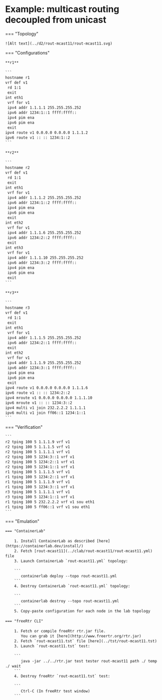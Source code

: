# Example: multicast routing decoupled from unicast

=== "Topology"

    ![Alt text](../d2/rout-mcast11/rout-mcast11.svg)

=== "Configurations"

    **r1**

    ```
    hostname r1
    vrf def v1
     rd 1:1
     exit
    int eth1
     vrf for v1
     ipv4 addr 1.1.1.1 255.255.255.252
     ipv6 addr 1234:1::1 ffff:ffff::
     ipv4 pim ena
     ipv6 pim ena
     exit
    ipv4 route v1 0.0.0.0 0.0.0.0 1.1.1.2
    ipv6 route v1 :: :: 1234:1::2
    ```

    **r2**

    ```
    hostname r2
    vrf def v1
     rd 1:1
     exit
    int eth1
     vrf for v1
     ipv4 addr 1.1.1.2 255.255.255.252
     ipv6 addr 1234:1::2 ffff:ffff::
     ipv4 pim ena
     ipv6 pim ena
     exit
    int eth2
     vrf for v1
     ipv4 addr 1.1.1.6 255.255.255.252
     ipv6 addr 1234:2::2 ffff:ffff::
     exit
    int eth3
     vrf for v1
     ipv4 addr 1.1.1.10 255.255.255.252
     ipv6 addr 1234:3::2 ffff:ffff::
     ipv4 pim ena
     ipv6 pim ena
     exit
    ```

    **r3**

    ```
    hostname r3
    vrf def v1
     rd 1:1
     exit
    int eth1
     vrf for v1
     ipv4 addr 1.1.1.5 255.255.255.252
     ipv6 addr 1234:2::1 ffff:ffff::
     exit
    int eth2
     vrf for v1
     ipv4 addr 1.1.1.9 255.255.255.252
     ipv6 addr 1234:3::1 ffff:ffff::
     ipv4 pim ena
     ipv6 pim ena
     exit
    ipv4 route v1 0.0.0.0 0.0.0.0 1.1.1.6
    ipv6 route v1 :: :: 1234:2::2
    ipv4 mroute v1 0.0.0.0 0.0.0.0 1.1.1.10
    ipv6 mroute v1 :: :: 1234:3::2
    ipv4 multi v1 join 232.2.2.2 1.1.1.1
    ipv6 multi v1 join ff06::1 1234:1::1
    ```

=== "Verification"

    ```
    r2 tping 100 5 1.1.1.9 vrf v1
    r2 tping 100 5 1.1.1.5 vrf v1
    r2 tping 100 5 1.1.1.1 vrf v1
    r2 tping 100 5 1234:3::1 vrf v1
    r2 tping 100 5 1234:2::1 vrf v1
    r2 tping 100 5 1234:1::1 vrf v1
    r1 tping 100 5 1.1.1.5 vrf v1
    r1 tping 100 5 1234:2::1 vrf v1
    r1 tping 100 5 1.1.1.9 vrf v1
    r1 tping 100 5 1234:3::1 vrf v1
    r3 tping 100 5 1.1.1.1 vrf v1
    r3 tping 100 5 1234:1::1 vrf v1
    r1 tping 100 5 232.2.2.2 vrf v1 sou eth1
    r1 tping 100 5 ff06::1 vrf v1 sou eth1
    ```

=== "Emulation"

    === "ContainerLab"

        1. Install ContainerLab as described [here](https://containerlab.dev/install/)  
        2. Fetch [rout-mcast11](../clab/rout-mcast11/rout-mcast11.yml) file  
        3. Launch ContainerLab `rout-mcast11.yml` topology:  

        ```
           containerlab deploy --topo rout-mcast11.yml  
        ```
        4. Destroy ContainerLab `rout-mcast11.yml` topology:  

        ```
           containerlab destroy --topo rout-mcast11.yml  
        ```
        5. Copy-paste configuration for each node in the lab topology

    === "freeRtr CLI"

        1. Fetch or compile freeRtr rtr.jar file.  
           You can grab it [here](http://www.freertr.org/rtr.jar)  
        2. Fetch `rout-mcast11.tst` file [here](../tst/rout-mcast11.tst)  
        3. Launch `rout-mcast11.tst` test:  

        ```
           java -jar ../../rtr.jar test tester rout-mcast11 path ./ temp ./ wait
        ```
        4. Destroy freeRtr `rout-mcast11.tst` test:  

        ```
           Ctrl-C (In freeRtr test window)
        ```

